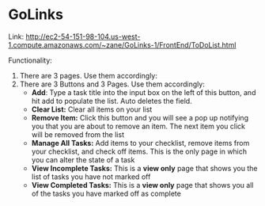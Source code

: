 # GoLinks
 
Link: http://ec2-54-151-98-104.us-west-1.compute.amazonaws.com/~zane/GoLinks-1/FrontEnd/ToDoList.html

Functionality:

<ol>
 <li>There are 3 pages. Use them accordingly:
   <ul>

  </ul>
 </li>
 
 <li>There are 3 Buttons and 3 Pages. Use them accordingly:
   <ul>
     <li><strong>Add</strong>: Type a task title into the input box on the left of this button, and hit add to populate the list. Auto deletes the field.</li>
     <li><strong>Clear List:</strong> Clear all items on your list</li>
     <li><strong>Remove Item:</strong> Click this button and you will see a pop up notifying you that you are about to remove an item. The next item you click will be removed from the list</li>
     <li><strong>Manage All Tasks:</strong> Add items to your checklist, remove items from your checklist, and check off items. This is the only page in which you can alter the state of a task</li>
     <li><strong>View Incomplete Tasks:</strong> This is a <strong>view only</strong> page that shows you the list of tasks you have not marked off</li>
     <li><strong>View Completed Tasks:</strong> This is a <strong>view only</strong> page that shows you all of the tasks you have marked off as complete</li>

  </ul>
 </li>

</ol>
